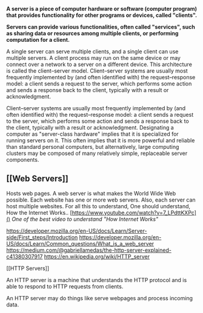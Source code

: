  **A server is a piece of computer hardware or software (computer program) that provides functionality for other programs or devices, called "clients".**
 
 **Servers can provide various functionalities, often called "services", such as sharing data or resources among multiple clients, or performing computation for a client.**
 
 A single server can serve multiple clients, and a single client can use multiple servers. A client process may run on the same device or may connect over a network to a server on a different device. This architecture is called the client–server model. Client–server systems are usually most frequently implemented by (and often identified with) the request–response model: a client sends a request to the server, which performs some action and sends a response back to the client, typically with a result or acknowledgment.

 Client–server systems are usually most frequently implemented by (and often identified with) the request–response model: a client sends a request to the server, which performs some action and sends a response back to the client, typically with a result or acknowledgment. 
 Designating a computer as "server-class hardware" implies that it is specialized for running servers on it. This often implies that it is more powerful and reliable than standard personal computers, but alternatively, large computing clusters may be composed of many relatively simple, replaceable server components.

## [[Web Servers]]

Hosts web pages. A web server is what makes the World Wide Web possible. Each website has one or more web servers. Also, each server can host multiple websites.
For all this to understand, One should understand, How the Internet Works..
[https://www.youtube.com/watch?v=7_LPdttKXPc]()
*One of the best video to understand "How Internet Works"*

https://developer.mozilla.org/en-US/docs/Learn/Server-side/First_steps/Introduction
https://developer.mozilla.org/en-US/docs/Learn/Common_questions/What_is_a_web_server
https://medium.com/@gabriellamedas/the-http-server-explained-c41380307917
https://en.wikipedia.org/wiki/HTTP_server 

[[HTTP Servers]]

An HTTP server is a machine that understands the HTTP protocol and is able to respond to HTTP requests from clients.

An HTTP server may do things like serve webpages and process incoming data.
